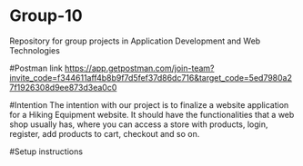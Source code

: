 # Group-10
Repository for group projects in Application Development and Web Technologies

#Postman link
https://app.getpostman.com/join-team?invite_code=f344611aff4b8b9f7d5fef37d86dc716&target_code=5ed7980a27f1926308d9ee873d3ea0c0

#Intention
The intention with our project is to finalize a website application for a Hiking Equipment website.
It should have the functionalities that a web shop usually has, where you can access a store with products, login, register,
add products to cart, checkout and so on.

#Setup instructions

